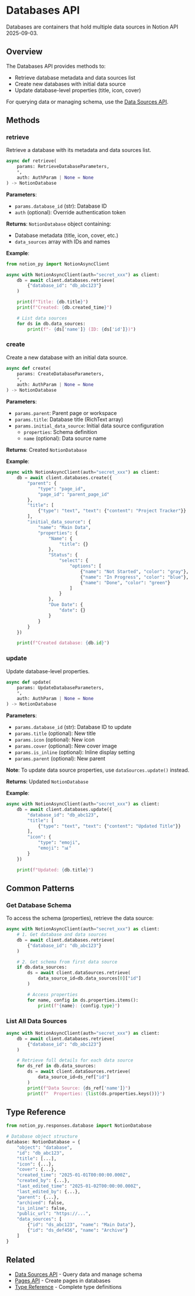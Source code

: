 # Databases API

Databases are containers that hold multiple data sources in Notion API 2025-09-03.

## Overview

The Databases API provides methods to:

- Retrieve database metadata and data sources list
- Create new databases with initial data source
- Update database-level properties (title, icon, cover)

For querying data or managing schema, use the [Data Sources API](datasources.md).

## Methods

### retrieve

Retrieve a database with its metadata and data sources list.

```python
async def retrieve(
    params: RetrieveDatabaseParameters,
    *,
    auth: AuthParam | None = None
) -> NotionDatabase
```

**Parameters**:

- `params.database_id` (str): Database ID
- `auth` (optional): Override authentication token

**Returns**: `NotionDatabase` object containing:

- Database metadata (title, icon, cover, etc.)
- `data_sources` array with IDs and names

**Example**:

```python
from notion_py import NotionAsyncClient

async with NotionAsyncClient(auth="secret_xxx") as client:
    db = await client.databases.retrieve(
        {"database_id": "db_abc123"}
    )

    print(f"Title: {db.title}")
    print(f"Created: {db.created_time}")

    # List data sources
    for ds in db.data_sources:
        print(f"- {ds['name']} (ID: {ds['id']})")
```

### create

Create a new database with an initial data source.

```python
async def create(
    params: CreateDatabaseParameters,
    *,
    auth: AuthParam | None = None
) -> NotionDatabase
```

**Parameters**:

- `params.parent`: Parent page or workspace
- `params.title`: Database title (RichText array)
- `params.initial_data_source`: Initial data source configuration
  - `properties`: Schema definition
  - `name` (optional): Data source name

**Returns**: Created `NotionDatabase`

**Example**:

```python
async with NotionAsyncClient(auth="secret_xxx") as client:
    db = await client.databases.create({
        "parent": {
            "type": "page_id",
            "page_id": "parent_page_id"
        },
        "title": [
            {"type": "text", "text": {"content": "Project Tracker"}}
        ],
        "initial_data_source": {
            "name": "Main Data",
            "properties": {
                "Name": {
                    "title": {}
                },
                "Status": {
                    "select": {
                        "options": [
                            {"name": "Not Started", "color": "gray"},
                            {"name": "In Progress", "color": "blue"},
                            {"name": "Done", "color": "green"}
                        ]
                    }
                },
                "Due Date": {
                    "date": {}
                }
            }
        }
    })

    print(f"Created database: {db.id}")
```

### update

Update database-level properties.

```python
async def update(
    params: UpdateDatabaseParameters,
    *,
    auth: AuthParam | None = None
) -> NotionDatabase
```

**Parameters**:

- `params.database_id` (str): Database ID to update
- `params.title` (optional): New title
- `params.icon` (optional): New icon
- `params.cover` (optional): New cover image
- `params.is_inline` (optional): Inline display setting
- `params.parent` (optional): New parent

**Note**: To update data source properties, use `dataSources.update()` instead.

**Returns**: Updated `NotionDatabase`

**Example**:

```python
async with NotionAsyncClient(auth="secret_xxx") as client:
    db = await client.databases.update({
        "database_id": "db_abc123",
        "title": [
            {"type": "text", "text": {"content": "Updated Title"}}
        ],
        "icon": {
            "type": "emoji",
            "emoji": "📊"
        }
    })

    print(f"Updated: {db.title}")
```

## Common Patterns

### Get Database Schema

To access the schema (properties), retrieve the data source:

```python
async with NotionAsyncClient(auth="secret_xxx") as client:
    # 1. Get database and data sources
    db = await client.databases.retrieve(
        {"database_id": "db_abc123"}
    )

    # 2. Get schema from first data source
    if db.data_sources:
        ds = await client.dataSources.retrieve(
            data_source_id=db.data_sources[0]["id"]
        )

        # Access properties
        for name, config in ds.properties.items():
            print(f"{name}: {config.type}")
```

### List All Data Sources

```python
async with NotionAsyncClient(auth="secret_xxx") as client:
    db = await client.databases.retrieve(
        {"database_id": "db_abc123"}
    )

    # Retrieve full details for each data source
    for ds_ref in db.data_sources:
        ds = await client.dataSources.retrieve(
            data_source_id=ds_ref["id"]
        )
        print(f"Data Source: {ds_ref['name']}")
        print(f"  Properties: {list(ds.properties.keys())}")
```

## Type Reference

```python
from notion_py.responses.database import NotionDatabase

# Database object structure
database: NotionDatabase = {
    "object": "database",
    "id": "db_abc123",
    "title": [...],
    "icon": {...},
    "cover": {...},
    "created_time": "2025-01-01T00:00:00.000Z",
    "created_by": {...},
    "last_edited_time": "2025-01-02T00:00:00.000Z",
    "last_edited_by": {...},
    "parent": {...},
    "archived": false,
    "is_inline": false,
    "public_url": "https://...",
    "data_sources": [
        {"id": "ds_abc123", "name": "Main Data"},
        {"id": "ds_def456", "name": "Archive"}
    ]
}
```

## Related

- [Data Sources API](datasources.md) - Query data and manage schema
- [Pages API](pages.md) - Create pages in databases
- [Type Reference](../types/index.md) - Complete type definitions
